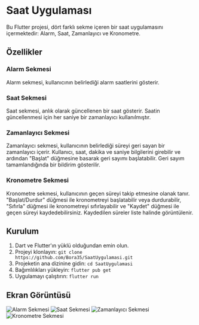 # Saat Uygulaması

Bu Flutter projesi, dört farklı sekme içeren bir saat uygulamasını içermektedir: 
Alarm, Saat, Zamanlayıcı ve Kronometre.

## Özellikler

### Alarm Sekmesi
Alarm sekmesi, kullanıcının belirlediği alarm saatlerini gösterir. 

### Saat Sekmesi
Saat sekmesi, anlık olarak güncellenen bir saat gösterir. 
Saatin güncellenmesi için her saniye bir zamanlayıcı kullanılmıştır. 

### Zamanlayıcı Sekmesi
Zamanlayıcı sekmesi, kullanıcının belirlediği süreyi geri sayan bir zamanlayıcı içerir. 
Kullanıcı, saat, dakika ve saniye bilgilerini girebilir ve ardından "Başlat" düğmesine basarak geri sayımı başlatabilir. 
Geri sayım tamamlandığında bir bildirim gösterilir.

### Kronometre Sekmesi
Kronometre sekmesi, kullanıcının geçen süreyi takip etmesine olanak tanır. 
"Başlat/Durdur" düğmesi ile kronometreyi başlatabilir veya durdurabilir, 
"Sıfırla" düğmesi ile kronometreyi sıfırlayabilir ve 
"Kaydet" düğmesi ile geçen süreyi kaydedebilirsiniz. 
Kaydedilen süreler liste halinde görüntülenir.

## Kurulum

1. Dart ve Flutter'ın yüklü olduğundan emin olun.
2. Projeyi klonlayın: `git clone https://github.com/Bora35/SaatUygulamasi.git`
3. Projeketin ana dizinine gidin: `cd SaatUygulamasi`
4. Bağımlılıkları yükleyin: `flutter pub get`
5. Uygulamayı çalıştırın: `flutter run`

## Ekran Görüntüsü

![Alarm Sekmesi](screenshots/alarm.png)
![Saat Sekmesi](screenshots/clock.png)
![Zamanlayıcı Sekmesi](screenshots/timer.png)
![Kronometre Sekmesi](screenshots/stopwatch.png)

